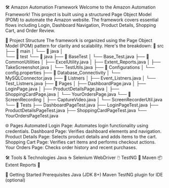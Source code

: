 🛠️ Amazon Automation Framework
Welcome to the Amazon Automation Framework! This project is built using a structured Page Object Model (POM) to automate the Amazon website. The framework covers essential flows including Login, Dashboard Navigation, Product Details, Shopping Cart, and Order Review.

📂 Project Structure
The framework is organized using the Page Object Model (POM) pattern for clarity and scalability. Here's the breakdown:
📁 src
 ├── 📂 main
 │    └── 📂 java
 │    
 └── 📂 test
     └── 📂 java
          ├── 📂 BaseTest
          │    └── Base_Test.java
          ├── 📂 CommonUtilities
          │    ├── ExcelUtility.java
          │    ├── Extent_Reports.java
          │    ├── TakeScreenshot.java
          │    └── TestUtils.java
          ├── 📂 Configurations
          │    └── config.properties
          ├── 📂 Database_Connectivity
          │    └── MySQLConnector.java
          ├── 📂 Listners
          │    ├── Event_Listners.java
          │    └── Test_Listners.java
          ├── 📂 Pages
          │    ├── DashboardPage.java
          │    ├── LoginPage.java
          │    ├── ProductDetailsPage.java
          │    ├── ShoppingCardPage.java
          │    └── YourOrdersPage.java
          └── 📂 ScreenRecording
          │    ├── CaptureVideo.java
          │     └── ScreenRecorderUtil.java
          └── 📂 Tests
                ├── DashboardPageTest.java
                ├── LoginPageTest.java
                ├── ProductDetailsPageTest.java
                ├── ShoppingCardPageTest.java
                └── YourOrdersPageTest.java
 
🌐 Pages Automated
Login Page: Automates login functionality using credentials.
Dashboard Page: Verifies dashboard elements and navigation.
Product Details Page: Selects product details and adds items to the cart.
Shopping Cart Page: Verifies cart items and performs checkout actions.
Your Orders Page: Checks order history and recent purchases.

🛠️ Tools & Technologies
Java ☕
Selenium WebDriver 🖱️
TestNG 🧪
Maven 📦
Extent Reports 📄

🚀 Getting Started
Prerequisites
Java (JDK 8+)
Maven
TestNG plugin for IDE (optional)


